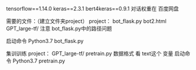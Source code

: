 tensorflow==1.14.0
keras==2.3.1
bert4keras==0.9.1
对话权重在 百度网盘

需要的文件：（建立文件夹project）
 project：
 		bot_flask.py
 		bot2.html
 		GPT_large-tf/
注意 bot_flask.py中的路径问题

启动命令
Python3.7 bot_flask.py


集训训练 
	 project：
	     GPT_large-tf/
	     pretrain.py  数据格式 看 text这个 变量
启动命令
Python3.7 pretrain.py


